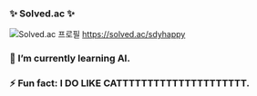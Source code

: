 

<!--
**dayeon-seo/dayeon-seo** is a ✨ _special_ ✨ repository because its `README.md` (this file) appears on your GitHub profile.

Here are some ideas to get you started:

- 🔭 I’m currently working on ...
- 🌱 I’m currently learning ...
- 👯 I’m looking to collaborate on ...
- 🤔 I’m looking for help with ...
- 💬 Ask me about ...
- 📫 How to reach me: ...
- 😄 Pronouns: ...
- ⚡ Fun fact: ...
-->
### ✨ Solved.ac ✨
![Solved.ac 프로필](http://mazassumnida.wtf/api/v2/generate_badge?boj=sdyhappy)
https://solved.ac/sdyhappy

### 🌱 I’m currently learning AI.

### ⚡ Fun fact: I DO LIKE CATTTTTTTTTTTTTTTTTTTTT.
